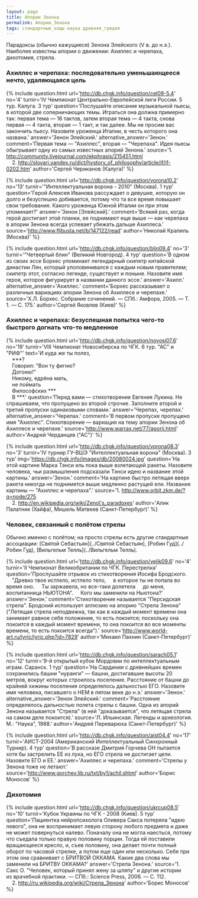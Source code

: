 ```yaml
---
layout: page
title: Апории Зенона
permalink: Апории_Зенона
tags: стандартные_ходы наука древняя_греция
---
```

Парадоксы (обычно кажущиеся) Зенона Элейского (V в. до н.э.). Наиболее известны апории о движении: Ахиллес и черепаха, дихотомия, стрела.

### Ахиллес и черепаха: последовательно уменьшающееся нечто, удаляющаяся цель 

{% include question.html
url='http://db.chgk.info/question/cel09-5.4'
no='4'
turnir='IV Чемпионат Центрально-Европейской лиги России. 5 тур. Калуга.  3 тур'
question='Послушайте описание музыкальной пьесы, в которой две соперничающих темы. Играться она должна примерно так: первая тема — 16 тактов, затем вторая тема — 4 такта, снова первая — 4 такта, вторая — 1 такт, и так далее. Мы не просим вас закончить пьесу. Назовите уроженца Италии, в честь которого она названа.'
answer='Зенон Элейский.'
alternative_answer='Зенон.'
comment='Первая тема — "Ахиллес", вторая — "Черепаха". Идея пьесы обыгрывает одну из самых известных апорий Зенона.'
source='1. http://community.livejournal.com/ekphrasis/215451.html<br>    2. http://slovari.yandex.ru/dict/hystory_of_philosophy/article/if/if-0202.htm'
author='Сергей Чериканов (Калуга)'
 %}

{% include question.html
url='http://db.chgk.info/question/vorona10.2'
no='13'
turnir='"Интеллектуальная ворона - 2010" (Москва).  1 тур'
question='Герой Алексея Иванова рассуждает о девушке, которую он долго и безуспешно добивается, потому что та все время повышает свои требования. Какого уроженца Южной Италии он при этом упоминает?'
answer='Зенон [Элейский].'
comment='Всякий раз, когда герой достигает этой планки, ее поднимают еще выше — как черепаха в апории Зенона всегда успевает убежать дальше Ахиллеса.'
source='http://www.flibusta.net/b/147122/read'
author='Николай Крапиль (Москва)'
 %}

{% include question.html
url='http://db.chgk.info/question/blin09.4'
no='3'
turnir='"Четвертый блин" (Великий Новгород).  4 тур'
question='В одном из своих эссе Борхес упоминает легендарный скипетр китайской династии Лян, который уполовинивался с каждым новым правителем; скипетр этот, согласно легенде, существует и поныне. Назовите имя героя, которое фигурирует в названии данного эссе.'
answer='Ахилл.'
alternative_answer='Ахиллес.'
comment='Борхес рассказывает о различных вариациях апории Зенона об Ахиллесе и черепахе.'
source='Х.Л. Борхес. Собрание сочинений. — СПб.: Амфора, 2005. — Т. 1. — С. 175.'
author='Сергей Яковлев (Киев)'
 %}

### Ахиллес и черепаха: безуспешная попытка чего-то быстрого догнать что-то медленное 

{% include question.html
url='http://db.chgk.info/question/novosi07.6'
no='19'
turnir='VIII Чемпионат Новосибирска по ЧГК.  6 тур. "АС" и "РИФ"'
text='И куда же ты полез,<br>    ***?<br>    Говорил: "Вон ту фигню?<br>    Догоню!"<br>    Никому, едрёна мать,<br>    не поймать<br>    Философских ***<br>    В ***.'
question='Перед вами — стихотворение Евгения Лукина. Не спрашиваем, что пропущено во второй строчке. Заполните второй и третий пропуски одинаковыми словами.'
answer='Черепах, черепах.'
alternative_answer='Черепах.'
comment='В первом пропуске пропущено имя "Ахиллес". Стихотворение — вариация на тему апории Зенона об Ахиллесе и черепахе.'
source='http://www.warrax.net/77/aporii.html'
author='Андрей Черданцев ("АС")'
 %}

{% include question.html
url='http://db.chgk.info/question/vorona08.3'
no='3'
turnir='IV турнир ГУ-ВШЭ "Интеллектуальная ворона" (Москва).  3 тур'
img='https://db.chgk.info/images/db/20080024.jpg'
question='На этой картине Марка Тэнси ель пока выше взлетающей ракеты. Назовите человека, чьи размышления подсказали Тэнси идею и название этой картины.'
answer='Зенон.'
comment='На картине быстро летящая вверх ракета никогда не поднимется выше медленно растущей ели. Название картины — "Ахиллес и черепаха".'
source='1. http://www.orbit.zkm.de/?q=node/275<br>    2. http://en.wikipedia.org/wiki/Zeno\'s_paradoxes'
author='Алик Палатник (Хайфа), Мишель Матвеев (Санкт-Петербург)'
 %}

### Человек, связанный с полётом стрелы 

Обычно именно с полётом; на просто стрелы есть другие стандартные ассоциации: [Святой Себастьян](../Святой Себастьян), [Робин Гуд](../Робин Гуд), [Вильгельм Телль](../Вильгельм Телль).

{% include question.html
url='http://db.chgk.info/question/velik09.6'
no='4'
turnir='II Чемпионат Великобритании по ЧГК.  Перестрелка'
question='Прослушайте отрывок из стихотворения Иосифа Бродского.     "Древко твое истлело, истлело тело,     в которое ты не попала во время оно.     Ты заржавела, но все-таки долетела     до меня, воспитанница НЬЮТОНА".     Кого мы заменили на Ньютона?'
answer='Зенон.'
comment='Стихотворение называется "Персидская стрела". Бродский использует аллюзию на апорию "Стрела Зенона" ("Летящая стрела неподвижна, так как в каждый момент времени она занимает равное себе положение, то есть покоится; поскольку она покоится в каждый момент времени, то она покоится во все моменты времени, то есть покоится всегда").'
source='http://www.world-art.ru/lyric/lyric.php?id=7829'
author='Михаил Пахнин (Санкт-Петербург)'
 %}

{% include question.html
url='http://db.chgk.info/question/sarach05.1'
no='12'
turnir='9-й открытый кубок Мордовии по интеллектуальным играм. Саранск. 1 тур'
question='На Сардинии с древнейших времен сохранились башни "нуранги" — башни, достигавшие высоты 20 метров, вокруг которых строилось поселение. Расстояние от башни до крайней хижины поселения определялось дальностью ЕГО. Назовите имя человека, писавшего о НЕМ в пятом веке до н.э.'
answer='Зенон.'
alternative_answer='Зенон Элейский.'
comment='Расстояние определялось дальностью полета стрелы с башни. Одна из апорий Зенона называется "Стрела" (в ней "доказывается", что летящая стрела на самом деле покоится).'
source='Л. Ильинская. Легенды и археология. М.: "Наука", 1988.'
author='Андрей Переварюха (Санкт-Петербург)'
 %}

{% include question.html
url='http://db.chgk.info/question/aist04.4'
no='17'
turnir='АИСТ-2004 (Американский Интеллектуальный Синхронный Турнир).  4 тур'
question='В рассказе Дмитрия Горчева ОН пытается хотя бы застрелить ЕЕ из лука, но ЕГО стрела не достигает цели. Назовите ЕГО и ЕЕ.'
answer='Ахиллес и черепаха.'
comment='Стрелы у Зенона тоже не летают.'
source='http://www.gorchev.lib.ru/txt/by1/achil.shtml'
author='Борис Моносов'
 %}

### Дихотомия 

{% include question.html
url='http://db.chgk.info/question/ukrcup08.5'
no='10'
turnir='Кубок Украины по ЧГК - 2008 (Киев).  5 тур'
question='Пациентка нейропсихолога Оливера Сакса потеряла "идею левого", она не воспринимает левую сторону любого предмета и даже не может повернуться налево. Поначалу она не могла наесться, потому что съедала только правую половину порции. Тогда ей поставили вращающееся кресло, и, съев половину, она делает почти полный оборот по часовой стрелке, а потом еще один или несколько. Себя при этом она сравнивает с БРИТВОЙ ОККАМА. Какие два слова мы заменили на БРИТВУ ОККАМА?'
answer='Стрела Зенона.'
source='1. Сакс О. "Человек, который принял жену за шляпу" и другие истории<br>из врачебной практики. — СПб.: Science Press, 2006. — С. 112.<br>    2. http://ru.wikipedia.org/wiki/Стрела_Зенона'
author='Борис Моносов'
 %}

  